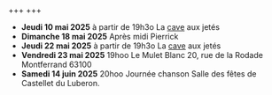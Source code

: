 +++
+++

- **Jeudi 10 mai 2025** à partir de 19h3o La [cave](cave) aux jetés
- **Dimanche 18 mai 2025** Après midi Pierrick
- **Jeudi 22 mai 2025** à partir de 19h3o La [cave](cave) aux jetés
- **Vendredi 23 mai 2025** 19hoo Le Mulet Blanc 20, rue de la Rodade Montferrand 63100
- **Samedi 14 juin 2025** 20hoo Journée chanson Salle des fêtes de Castellet du Luberon.



